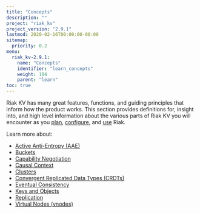 ```yaml
---
title: "Concepts"
description: ""
project: "riak_kv"
project_version: "2.9.1"
lastmod: 2020-02-16T00:00:00-00:00
sitemap:
  priority: 0.2
menu:
  riak_kv-2.9.1:
    name: "Concepts"
    identifier: "learn_concepts"
    weight: 104
    parent: "learn"
toc: true
---
```


[concept aae]: {{<baseurl>}}riak/kv/2.9.1/learn/concepts/active-anti-entropy
[concept buckets]: {{<baseurl>}}riak/kv/2.9.1/learn/concepts/buckets
[concept cap neg]: {{<baseurl>}}riak/kv/2.9.1/learn/concepts/capability-negotiation
[concept causal context]: {{<baseurl>}}riak/kv/2.9.1/learn/concepts/causal-context
[concept clusters]: {{<baseurl>}}riak/kv/2.9.1/learn/concepts/clusters
[concept crdts]: {{<baseurl>}}riak/kv/2.9.1/learn/concepts/crdts
[concept eventual consistency]: {{<baseurl>}}riak/kv/2.9.1/learn/concepts/eventual-consistency
[concept keys objects]: {{<baseurl>}}riak/kv/2.9.1/learn/concepts/keys-and-objects
[concept replication]: {{<baseurl>}}riak/kv/2.9.1/learn/concepts/replication
[concept strong consistency]: {{<baseurl>}}riak/kv/2.9.1/using/reference/strong-consistency
[concept vnodes]: {{<baseurl>}}riak/kv/2.9.1/learn/concepts/vnodes
[config index]: {{<baseurl>}}riak/kv/2.9.1/configuring
[plan index]: {{<baseurl>}}riak/kv/2.9.1/setup/planning
[use index]: {{<baseurl>}}riak/kv/2.9.1/using/

Riak KV has many great features, functions, and guiding principles that inform how the product works. This section provides definitions for, insight into, and high level information about the various parts of Riak KV you will encounter as you [plan][plan index], [configure][config index], and [use][use index] Riak.

Learn more about:

* [Active Anti-Entropy (AAE)][concept aae]
* [Buckets][concept buckets]
* [Capability Negotiation][concept cap neg]
* [Causal Context][concept causal context]
* [Clusters][concept clusters]
* [Convergent Replicated Data Types (CRDTs)][concept crdts]
* [Eventual Consistency][concept eventual consistency]
* [Keys and Objects][concept keys objects]
* [Replication][concept replication]
* [Virtual Nodes (vnodes)][concept vnodes]
